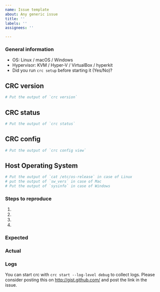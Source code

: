 ```yaml
---
name: Issue template
about: Any generic issue
title: ''
labels: ''
assignees: ''

---
```


### General information

  * OS: Linux / macOS / Windows
  * Hypervisor: KVM / Hyper-V / VirtualBox / hyperkit
  * Did you run `crc setup` before starting it (Yes/No)?

## CRC version
```bash
# Put the output of `crc version`
```
  
## CRC status
```bash
# Put the output of `crc status`
```

## CRC config
```bash
# Put the output of `crc config view`
```

## Host Operating System
```bash
# Put the output of `cat /etc/os-release` in case of Linux
# put the output of `sw_vers` in case of Mac
# Put the output of `sysinfo` in case of Windows
```

### Steps to reproduce

  1. 
  2. 
  3. 
  4. 

### Expected


### Actual


### Logs

You can start crc with `crc start --log-level debug` to collect logs.
Please consider posting this on http://gist.github.com/ and post the link in the issue.
